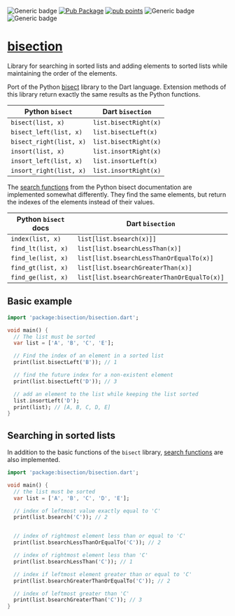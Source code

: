 ![Generic badge](https://img.shields.io/badge/status-it_works-ok.svg)
[![Pub Package](https://img.shields.io/pub/v/bisection.svg)](https://pub.dev/packages/bisection)
[![pub points](https://badges.bar/bisection/pub%20points)](https://pub.dev/packages/bisection/score)
![Generic badge](https://img.shields.io/badge/testing_on-Windows_|_Linux-blue.svg)
![Generic badge](https://img.shields.io/badge/testing_on-VM_|_JS-blue.svg)

# [bisection](https://github.com/rtmigo/bisection_dart)

Library for searching in sorted lists and adding elements to sorted lists while
maintaining the order of the elements.

Port of the Python [bisect](https://docs.python.org/3/library/bisect.html)
library to the Dart language. Extension methods of this library return exactly
the same results as the Python functions.

Python `bisect`         | Dart `bisection`
------------------------|--------------------------------------
`bisect(list, x)`       | `list.bisectRight(x)`
`bisect_left(list, x)`  | `list.bisectLeft(x)`
`bisect_right(list, x)` | `list.bisectRight(x)`
`insort(list, x)`       | `list.insortRight(x)`
`insort_left(list, x)`  | `list.insortLeft(x)`
`insort_right(list, x)` | `list.insortRight(x)`

The [search functions](https://docs.python.org/3/library/bisect.html#searching-sorted-lists)
from the Python bisect documentation are implemented somewhat differently. They find
the same elements, but return the indexes of the elements instead of their
values.

Python `bisect` docs    | Dart `bisection`
------------------------|--------------------------------------
`index(list, x)`        | `list[list.bsearch(x)]]`
`find_lt(list, x)`      | `list[list.bsearchLessThan(x)]`
`find_le(list, x)`      | `list[list.bsearchLessThanOrEqualTo(x)]`
`find_gt(list, x)`      | `list[list.bsearchGreaterThan(x)]`
`find_ge(list, x)`      | `list[list.bsearchGreaterThanOrEqualTo(x)]`

## Basic example

```dart
import 'package:bisection/bisection.dart';

void main() {
  // The list must be sorted
  var list = ['A', 'B', 'C', 'E'];

  // Find the index of an element in a sorted list
  print(list.bisectLeft('B')); // 1

  // find the future index for a non-existent element
  print(list.bisectLeft('D')); // 3

  // add an element to the list while keeping the list sorted
  list.insortLeft('D');
  print(list); // [A, B, C, D, E]
}
```

## Searching in sorted lists

In addition to the basic functions of the `bisect` library,
[search functions](https://docs.python.org/3/library/bisect.html#searching-sorted-lists)
are also implemented.

```dart
import 'package:bisection/bisection.dart';

void main() {
  // the list must be sorted
  var list = ['A', 'B', 'C', 'D', 'E'];

  // index of leftmost value exactly equal to 'C'
  print(list.bsearch('C')); // 2


  // index of rightmost element less than or equal to 'C'
  print(list.bsearchLessThanOrEqualTo('C')); // 2

  // index of rightmost element less than 'C'
  print(list.bsearchLessThan('C')); // 1

  // index if leftmost element greater than or equal to 'C'
  print(list.bsearchGreaterThanOrEqualTo('C')); // 2

  // index of leftmost greater than 'C'
  print(list.bsearchGreaterThan('C')); // 3
}
```
